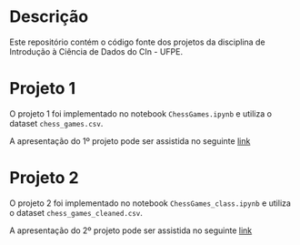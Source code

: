# Descrição

Este repositório contém o código fonte dos projetos da disciplina de Introdução à Ciência de Dados do CIn - UFPE.

# Projeto 1

O projeto 1 foi implementado no notebook `ChessGames.ipynb` e utiliza o dataset `chess_games.csv`.

A apresentação do 1º projeto pode ser assistida no seguinte [link](https://drive.google.com/file/d/190PnqUhU3q-xMPlyZ_1PXuznlFUeguu4/view?usp=sharing)

# Projeto 2

O projeto 2 foi implementado no notebook `ChessGames_class.ipynb` e utiliza o dataset `chess_games_cleaned.csv`.

A apresentação do 2º projeto pode ser assistida no seguinte [link](https://drive.google.com/file/d/1zqCbWjER88aTi5pfl3PDW6ukf9Ng-oJ6/view?usp=sharing)
